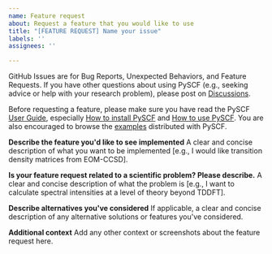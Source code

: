 ```yaml
---
name: Feature request
about: Request a feature that you would like to use
title: "[FEATURE REQUEST] Name your issue"
labels: ''
assignees: ''

---
```


GitHub Issues are for Bug Reports, Unexpected Behaviors, and Feature Requests. If you have other questions about using PySCF (e.g., seeking advice or help with your research problem), please post on [Discussions](https://github.com/pyscf/pyscf/discussions).

Before requesting a feature, please make sure you have read the PySCF [User Guide](https://pyscf.org/user/index.html), especially [How to install PySCF](https://pyscf.org/user/install.html) and [How to use PySCF](https://pyscf.org/user/install.html). You are also encouraged to browse the [examples](https://github.com/pyscf/pyscf/tree/master/examples) distributed with PySCF.

**Describe the feature you'd like to see implemented**
A clear and concise description of what you want to be implemented [e.g., I would like transition density matrices from EOM-CCSD].

**Is your feature request related to a scientific problem? Please describe.**
A clear and concise description of what the problem is [e.g., I want to calculate spectral intensities at a level of theory beyond TDDFT].

**Describe alternatives you've considered**
If applicable, a clear and concise description of any alternative solutions or features you've considered.

**Additional context**
Add any other context or screenshots about the feature request here.

